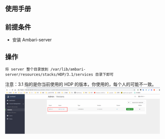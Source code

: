 ## 使用手册

## 前提条件
- 安装 Ambari-server

## 操作
 ```
 将 server 整个目录放到 /var/lib/ambari-server/resources/stacks/HDP/3.1/services 目录下即可
 ```
 注意：3.1 指的是你当前使用的 HDP 的版本，你使用的，每个人的可能不一致。![1564486268968](doc/pic/hdp_version.png)
 